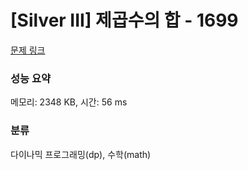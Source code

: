 # [Silver III] 제곱수의 합 - 1699 

[문제 링크](https://www.acmicpc.net/problem/1699) 

### 성능 요약

메모리: 2348 KB, 시간: 56 ms

### 분류

다이나믹 프로그래밍(dp), 수학(math)

